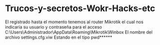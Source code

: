# Trucos-y-secretos-Wokr-Hacks-etc

El registrado hasta el momento tenemos al router Mikrotik el cual nos indicaria su usuario y contraseña para el acceso
C:\Users\Administrador\AppData\Roaming\Mikrotik\Winbox
El nombre del archivo settings.cfg.viw
Estando en el tipo pwd******
